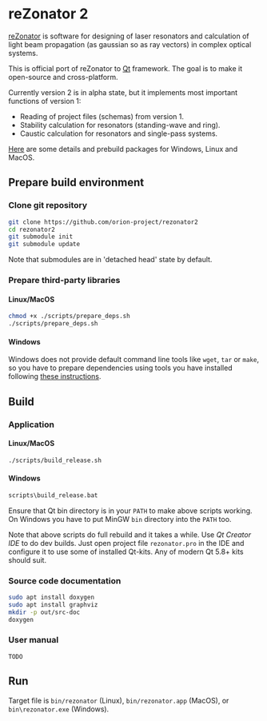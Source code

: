 # reZonator 2

[reZonator](http://rezonator.orion-project.org) is software for designing of laser resonators and calculation of light beam propagation (as gaussian so as ray vectors) in complex optical systems. 

This is official port of reZonator to [Qt](qt.io) framework. The goal is to make it open-source and cross-platform.

Currently version 2 is in alpha state, but it implements most important functions of version 1:

* Reading of project files (schemas) from version 1.
* Stability calculation for resonators (standing-wave and ring).
* Caustic calculation for resonators and single-pass systems.


[Here](http://rezonator.orion-project.org/index.php?page=ver2) are some details and prebuild packages for Windows, Linux and MacOS.


## Prepare build environment

### Clone git repository
```bash
git clone https://github.com/orion-project/rezonator2
cd rezonator2
git submodule init
git submodule update
```
Note that submodules are in 'detached head' state by default.

### Prepare third-party libraries

#### Linux/MacOS
```bash
chmod +x ./scripts/prepare_deps.sh
./scripts/prepare_deps.sh
```

#### Windows
Windows does not provide default command line tools like `wget`, `tar` or `make`, so you have to prepare dependencies using tools you have installed following [these instructions](docs/prepare-deps-win.md).


## Build

### Application

#### Linux/MacOS
```bash
./scripts/build_release.sh
```
#### Windows
```bash
scripts\build_release.bat
```
Ensure that Qt bin directory is in your `PATH` to make above scripts working. On Windows you have to put MinGW `bin` directory into the `PATH` too.

Note that above scripts do full rebuild and it takes a while. Use *Qt Creator IDE* to do dev builds. Just open project file `rezonator.pro` in the IDE and configure it to use some of installed Qt-kits. Any of modern Qt 5.8+ kits should suit.

### Source code documentation
```bash
sudo apt install doxygen
sudo apt install graphviz
mkdir -p out/src-doc
doxygen
```

### User manual
    TODO

## Run
Target file is `bin/rezonator` (Linux), `bin/rezonator.app` (MacOS), or `bin\rezonator.exe` (Windows). 

